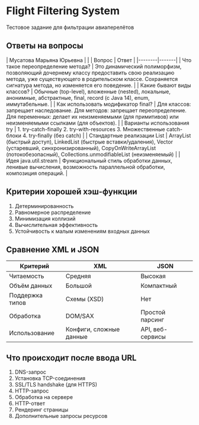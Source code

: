 # Flight Filtering System

Тестовое задание для фильтрации авиаперелётов

## Ответы на вопросы
| Мусатова Марьяна Юрьевна |  |
| Вопрос | Ответ |
|--------|-------|
| Что такое переопределение метода? | Это динамический полиморфизм, позволяющий дочернему классу предоставить свою реализацию метода, уже существующего в родительском классе. Сохраняется сигнатура метода, но изменяется его поведение. |
| Какие бывают виды классов? | Обычные (top-level), вложенные (nested), локальные, анонимные, абстрактные, final, record (с Java 14), enum, иммутабельные. |
| Как использовать модификатор final? | Для классов: запрещает наследование. Для методов: запрещает переопределение. Для переменных: делает их неизменяемыми (для примитивов) или неизменяемыми ссылками (для объектов). |
| Варианты использования try | 1. try-catch-finally 2. try-with-resources 3. Множественные catch-блоки 4. try-finally (без catch) |
| Стандартные реализации List | ArrayList (быстрый доступ), LinkedList (быстрые вставки/удаления), Vector (устаревший, синхронизированный), CopyOnWriteArrayList (потокобезопасный), Collections.unmodifiableList (неизменяемый) |
| Идея java.util.stream | Функциональный стиль обработки данных, ленивые вычисления, возможность параллельной обработки, композиция операций. |

## Критерии хорошей хэш-функции

1. Детерминированность
2. Равномерное распределение
3. Минимизация коллизий
4. Вычислительная эффективность
5. Устойчивость к малым изменениям входных данных

## Сравнение XML и JSON

| Критерий | XML | JSON |
|----------|-----|------|
| Читаемость | Средняя | Высокая |
| Объём данных | Большой | Компактный |
| Поддержка типов | Схемы (XSD) | Нет |
| Обработка | DOM/SAX | Простой парсинг |
| Использование | Конфиги, сложные данные | API, веб-сервисы |

## Что происходит после ввода URL

1. DNS-запрос
2. Установка TCP-соединения
3. SSL/TLS handshake (для HTTPS)
4. HTTP-запрос
5. Обработка на сервере
6. HTTP-ответ
7. Рендеринг страницы
8. Дополнительные запросы ресурсов
